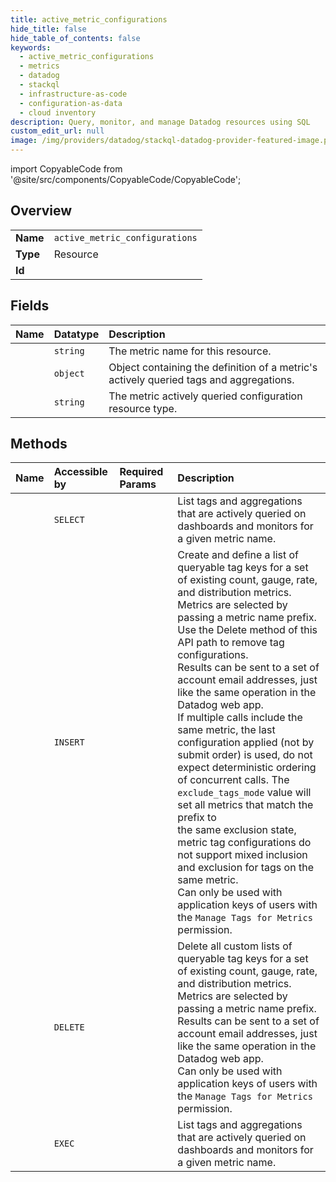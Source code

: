 ```yaml
---
title: active_metric_configurations
hide_title: false
hide_table_of_contents: false
keywords:
  - active_metric_configurations
  - metrics
  - datadog    
  - stackql
  - infrastructure-as-code
  - configuration-as-data
  - cloud inventory
description: Query, monitor, and manage Datadog resources using SQL
custom_edit_url: null
image: /img/providers/datadog/stackql-datadog-provider-featured-image.png
---
```


import CopyableCode from '@site/src/components/CopyableCode/CopyableCode';




## Overview
<table><tbody>
<tr><td><b>Name</b></td><td><code>active_metric_configurations</code></td></tr>
<tr><td><b>Type</b></td><td>Resource</td></tr>
<tr><td><b>Id</b></td><td><CopyableCode code="datadog.metrics.active_metric_configurations" /></td></tr>
</tbody></table>

## Fields
| Name | Datatype | Description |
|:-----|:---------|:------------|
| <CopyableCode code="id" /> | `string` | The metric name for this resource. |
| <CopyableCode code="attributes" /> | `object` | Object containing the definition of a metric's actively queried tags and aggregations. |
| <CopyableCode code="type" /> | `string` | The metric actively queried configuration resource type. |
## Methods
| Name | Accessible by | Required Params | Description |
|:-----|:--------------|:----------------|:------------|
| <CopyableCode code="list_active_metric_configurations" /> | `SELECT` | <CopyableCode code="metric_name, dd_site" /> | List tags and aggregations that are actively queried on dashboards and monitors for a given metric name. |
| <CopyableCode code="create_bulk_tags_metrics_configuration" /> | `INSERT` | <CopyableCode code="data__data, dd_site" /> | Create and define a list of queryable tag keys for a set of existing count, gauge, rate, and distribution metrics.<br />Metrics are selected by passing a metric name prefix. Use the Delete method of this API path to remove tag configurations.<br />Results can be sent to a set of account email addresses, just like the same operation in the Datadog web app.<br />If multiple calls include the same metric, the last configuration applied (not by submit order) is used, do not<br />expect deterministic ordering of concurrent calls. The `exclude_tags_mode` value will set all metrics that match the prefix to<br />the same exclusion state, metric tag configurations do not support mixed inclusion and exclusion for tags on the same metric.<br />Can only be used with application keys of users with the `Manage Tags for Metrics` permission. |
| <CopyableCode code="delete_bulk_tags_metrics_configuration" /> | `DELETE` | <CopyableCode code="data__data, dd_site" /> | Delete all custom lists of queryable tag keys for a set of existing count, gauge, rate, and distribution metrics.<br />Metrics are selected by passing a metric name prefix.<br />Results can be sent to a set of account email addresses, just like the same operation in the Datadog web app.<br />Can only be used with application keys of users with the `Manage Tags for Metrics` permission. |
| <CopyableCode code="_list_active_metric_configurations" /> | `EXEC` | <CopyableCode code="metric_name, dd_site" /> | List tags and aggregations that are actively queried on dashboards and monitors for a given metric name. |
